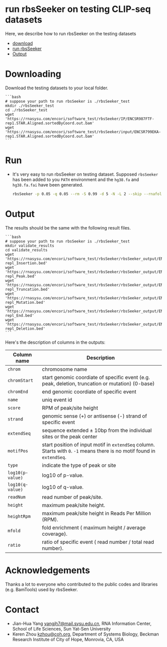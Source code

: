 # run rbsSeeker on testing CLIP-seq datasets
Here, we describe how to run rbsSeeker on the testing datasets

- [download](#Downloading)
- [run rbsSeeker](#Run)
- [Output](#Output)

# Downloading
Download the testing datasets to your local folder.

    ```bash
    # suppose your path to run rbsSeeker is ./rbsSeeker_test
    mkdir ./rbsSeeker_test
    cd ./rbsSeeker_test
    wget 'https://rnasysu.com/encori/software_test/rbsSeeker/IP/ENCSR987FTF-rep1.STAR.Aligned.sortedByCoord.out.bam'
    wget 'https://rnasysu.com/encori/software_test/rbsSeeker/input/ENCSR799EKA-rep1.STAR.Aligned.sortedByCoord.out.bam'
    ```

# Run
* It's very easy to run rbsSeeker on testing dataset. Supposed `rbsSeeker` has been added to you `PATH` environment and the `hg38.fa` and `hg38.fa.fai` have been generated.
    ```bash
    rbsSeeker -p 0.05 -q 0.05 --rm -S 0.99 -d 5 -N -L 2 --skip --rnafold --fa hg38.fa --fai hg38.fa.fai --treat ./ENCSR987FTF-rep1.STAR.Aligned.sortedByCoord.out.bam --control ./ENCSR799EKA-rep1.STAR.Aligned.sortedByCoord.out.bam --outdir ./ --prefix ENCSR987FTF-rep1
    ```

# Output
The results should be the same with the following result files.

    ```bash
    # suppose your path to run rbsSeeker is ./rbsSeeker_test
    mkdir validate_results
    cd validate_results
    wget 'https://rnasysu.com/encori/software_test/rbsSeeker/rbsSeeker_output/ENCSR987FTF-repl_Insertion.bed'
    wget 'https://rnasysu.com/encori/software_test/rbsSeeker/rbsSeeker_output/ENCSR987FTF-repl_Peak.bed'
    wget 'https://rnasysu.com/encori/software_test/rbsSeeker/rbsSeeker_output/ENCSR987FTF-repl_Truncation.bed'
    wget 'https://rnasysu.com/encori/software_test/rbsSeeker/rbsSeeker_output/ENCSR987FTF-repl_Mutation.bed'
    wget 'https://rnasysu.com/encori/software_test/rbsSeeker/rbsSeeker_output/ENCSR987FTF-repl_End.bed'
    wget 'https://rnasysu.com/encori/software_test/rbsSeeker/rbsSeeker_output/ENCSR987FTF-repl_Deletion.bed'
    ```

Here's the description of columns in the outputs:

| Column name      | Description
| -----------      |----------
| `chrom`          | chromosome name
| `chromStart`     | start genomic coordiate of specific event (e.g. peak, deletion, truncation or mutation) (0-base)
| `chromEnd`       | end genomic coordiate of specific event
| `name`           | uniq event id
| `score`          | RPM of peak/site height
| `strand`         | genomic sense (+) or antisense (-) strand of specific event
| `extendSeq`      | sequence extended ± 10bp from the individual sites or the peak center
| `motifPos`       | start position of input motif in `extendSeq` column. Starts with `0`. `-1` means there is no motif found in `extendSeq`.
| `type`           | indicate the type of peak or site
| `log10(p-value)` | log10 of p-value.
| `log10(q-value)` | log10 of q-value.
| `readNum`        | read number of peak/site.
| `height`         | maximum peak/site height.
| `heightRpm`      | maximum peak/site height in Reads Per Million (RPM).
| `mfold`          | fold enrichment ( maximum height / average coverage).
| `ratio`          | ratio of specific event ( read number / total read number).

# Acknowledgements
Thanks a lot to everyone who contributed to the public codes and libraries (e.g. BamTools) used by rbsSeeker.

# Contact
* Jian-Hua Yang <yangjh7@mail.sysu.edu.cn>, RNA Information Center, School of Life Sciences, Sun Yat-Sen University<BR>
* Keren Zhou <kzhou@coh.org>, Department of Systems Biology, Beckman Research Institute of City of Hope, Monrovia, CA, USA<BR>
